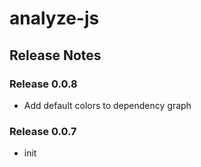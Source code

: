 # analyze-js

## Release Notes

### Release 0.0.8

* Add default colors to dependency graph

### Release 0.0.7

* init
